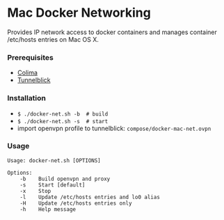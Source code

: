 # Mac Docker Networking
Provides IP network access to docker containers and manages container /etc/hosts entries on Mac OS X.

### Prerequisites
- [Colima](https://github.com/abiosoft/colima)
- [Tunnelblick](https://tunnelblick.net)

### Installation
- `$ ./docker-net.sh -b  # build`
- `$ ./docker-net.sh -s  # start`
- import openvpn profile to tunnelblick: `compose/docker-mac-net.ovpn`

### Usage
```
Usage: docker-net.sh [OPTIONS]

Options: 
    -b    Build openvpn and proxy
    -s    Start [default]
    -x    Stop
    -l    Update /etc/hosts entries and lo0 alias
    -H    Update /etc/hosts entries only
    -h    Help message
```

